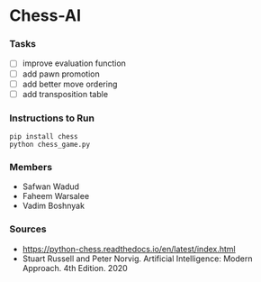 # Chess-AI

### Tasks

-   [ ] improve evaluation function
-   [ ] add pawn promotion
-   [ ] add better move ordering
-   [ ] add transposition table

### Instructions to Run

    pip install chess
    python chess_game.py

### Members

-   Safwan Wadud
-   Faheem Warsalee
-   Vadim Boshnyak

### Sources

-   https://python-chess.readthedocs.io/en/latest/index.html
-   Stuart Russell and Peter Norvig. Artificial Intelligence: Modern Approach. 4th Edition. 2020
